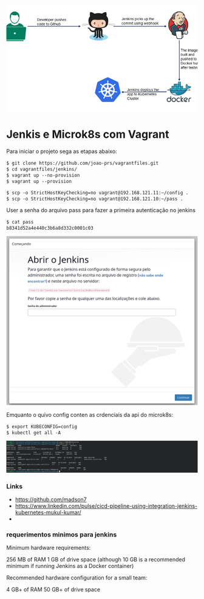 ![logo](./img/logo.png)

# Jenkis e Microk8s com Vagrant

Para iniciar o projeto sega as etapas abaixo:

```
$ git clone https://github.com/joao-prs/vagrantfiles.git
$ cd vagrantfiles/jenkins/
$ vagrant up --no-provision
$ vagrant up --provision
```

```
$ scp -o StrictHostKeyChecking=no vagrant@192.168.121.11:~/config .
$ scp -o StrictHostKeyChecking=no vagrant@192.168.121.10:~/pass .
```
User a senha do arquivo pass para fazer a primeira autenticação no jenkins

```
$ cat pass
b8341d52a4e440c3b6a8d332c0001c03
```
![Primeira tela](./img/abrir_Jenkins.png)

Emquanto o quivo config conten as crdenciais da api do microk8s:
```
$ export KUBECONFIG=config
$ kubectl get all -A
```
![microk8s](./img/getAll.png)

### Links

* https://github.com/madson7
* https://www.linkedin.com/pulse/cicd-pipeline-using-integration-jenkins-kubernetes-mukul-kumar/
* 


### requerimentos minimos para jenkins

Minimum hardware requirements:

256 MB of RAM
1 GB of drive space (although 10 GB is a recommended minimum if running Jenkins as a Docker container)

Recommended hardware configuration for a small team:

4 GB+ of RAM
50 GB+ of drive space
